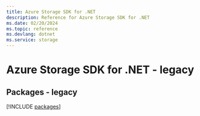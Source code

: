 ```yaml
---
title: Azure Storage SDK for .NET
description: Reference for Azure Storage SDK for .NET
ms.date: 02/20/2024
ms.topic: reference
ms.devlang: dotnet
ms.service: storage
---
```

# Azure Storage SDK for .NET - legacy
## Packages - legacy
[!INCLUDE [packages](storage-index.md)]